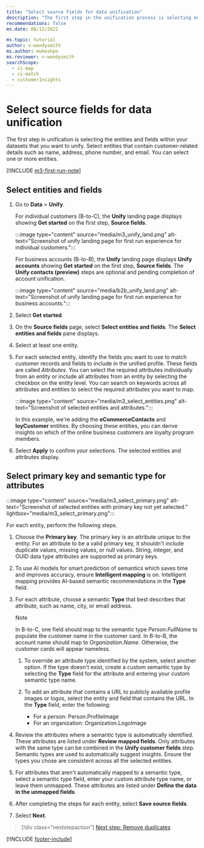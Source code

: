 ```yaml
---
title: "Select source fields for data unification"
description: "The first step in the unification process is selecting entities, attributes, primary keys, and semantic types to map data to the unified customer profile."
recommendations: false
ms.date: 08/12/2022

ms.topic: tutorial
author: v-wendysmith
ms.author: mukeshpo
ms.reviewer: v-wendysmith
searchScope: 
  - ci-map
  - ci-match
  - customerInsights
---
```


# Select source fields for data unification

The first step in unification is selecting the entities and fields within your datasets that you want to unify. Select entities that contain customer-related details such as name, address, phone number, and email. You can select one or more entities.

[!INCLUDE [m3-first-run-note](includes/m3-first-run-note.md)]

## Select entities and fields

1. Go to **Data** > **Unify**.

   For individual customers (B-to-C), the **Unify** landing page displays showing **Get started** on the first step, **Source fields**.

   :::image type="content" source="media/m3_unify_land.png" alt-text="Screenshot of unify landing page for first run experience for individual customers.":::

   For business accounts (B-to-B), the **Unify** landing page displays **Unify accounts** showing **Get started** on the first step, **Source fields**. The **Unify contacts (preview)** steps are optional and pending completion of account unification.

   :::image type="content" source="media/b2b_unify_land.png" alt-text="Screenshot of unify landing page for first run experience for business accounts.":::

1. Select **Get started**.

1. On the **Source fields** page, select **Select entities and fields**. The **Select entities and fields** pane displays.

1. Select at least one entity.

1. For each selected entity, identify the fields you want to use to match customer records and fields to include in the unified profile. These fields are called *Attributes*. You can select the required attributes individually from an entity or include all attributes from an entity by selecting the checkbox on the entity level. You can search on keywords across all attributes and entities to select the required attributes you want to map.

   :::image type="content" source="media/m3_select_entities.png" alt-text="Screenshot of selected entities and attributes.":::

   In this example, we're adding the **eCommerceContacts** and **loyCustomer** entities. By choosing these entities, you can derive insights on which of the online business customers are loyalty program members.

1. Select **Apply** to confirm your selections. The selected entities and attributes display.

## Select primary key and semantic type for attributes

   :::image type="content" source="media/m3_select_primary.png" alt-text="Screenshot of selected entities with primary key not yet selected." lightbox="media/m3_select_primary.png":::

For each entity, perform the following steps.

1. Choose the **Primary key**. The primary key is an attribute unique to the entity. For an attribute to be a valid primary key, it shouldn't include duplicate values, missing values, or null values. String, integer, and GUID data type attributes are supported as primary keys.

1. To use AI models for smart prediction of semantics which saves time and improves accuracy, ensure **Intelligent mapping** is on. Intelligent mapping provides AI-based semantic recommendations in the **Type** field.

1. For each attribute, choose a semantic **Type** that best describes that attribute, such as name, city, or email address.

   > [!NOTE]
   > In B-to-C, one field should map to the semantic type *Person.FullName* to populate the customer name in the customer card. In B-to-B, the account name should map to *Organization.Name*. Otherwise, the customer cards will appear nameless.

   1. To override an attribute type identified by the system, select another option. If the type doesn't exist, create a custom semantic type by selecting the **Type** field for the attribute and entering your custom semantic type name.

   1. To add an attribute that contains a URL to publicly available profile images or logos, select the entity and field that contains the URL. In the **Type** field, enter the following:
      - For a person: Person.ProfileImage
      - For an organization: Organization.LogoImage

1. Review the attributes where a semantic type is automatically identified. These attributes are listed under **Review mapped fields**. Only attributes with the same type can be combined in the **Unify customer fields** step. Semantic types are used to automatically suggest insights. Ensure the types you chose are consistent across all the selected entities.

1. For attributes that aren't automatically mapped to a semantic type, select a semantic type field, enter your custom attribute type name, or leave them unmapped. These attributes are listed under **Define the data in the unmapped fields**.

1. After completing the steps for each entity, select **Save source fields**.

1. Select **Next**.

> [!div class="nextstepaction"]
> [Next step: Remove duplicates](remove-duplicates.md)

[!INCLUDE [footer-include](includes/footer-banner.md)]

